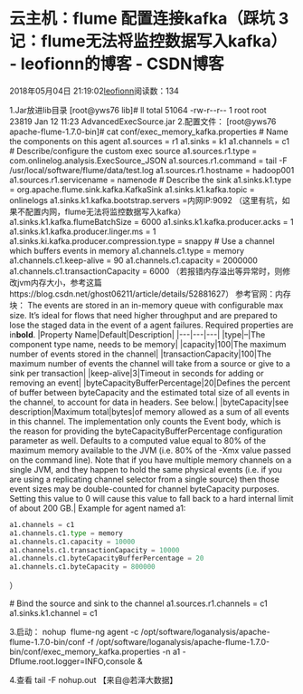 
# 云主机：flume 配置连接kafka（踩坑 3 记：flume无法将监控数据写入kafka） - leofionn的博客 - CSDN博客


2018年05月04日 21:19:02[leofionn](https://me.csdn.net/qq_36142114)阅读数：134


1.Jar放进lib目录
[root@yws76 lib]\# ll
total 51064
-rw-r--r-- 1 root root   23819 Jan 12 11:23 AdvancedExecSource.jar
2.配置文件：
[root@yws76 apache-flume-1.7.0-bin]\# cat conf/exec_memory_kafka.properties
\# Name the components on this agent
a1.sources = r1
a1.sinks = k1
a1.channels = c1
\# Describe/configure the custom exec source
a1.sources.r1.type = com.onlinelog.analysis.ExecSource_JSON
a1.sources.r1.command = tail -F /usr/local/software/flume/data/test.log
a1.sources.r1.hostname = hadoop001
a1.sources.r1.servicename = namenode
\# Describe the sink
a1.sinks.k1.type = org.apache.flume.sink.kafka.KafkaSink
a1.sinks.k1.kafka.topic = onlinelogs
a1.sinks.k1.kafka.bootstrap.servers =内网IP:9092
（这里有坑，如果不配置内网，flume无法将监控数据写入kafka）
a1.sinks.k1.kafka.flumeBatchSize = 6000
a1.sinks.k1.kafka.producer.acks = 1
a1.sinks.k1.kafka.producer.linger.ms = 1
a1.sinks.ki.kafka.producer.compression.type = snappy
\# Use a channel which buffers events in memory
a1.channels.c1.type = memory
a1.channels.c1.keep-alive = 90
a1.channels.c1.capacity = 2000000
a1.channels.c1.transactionCapacity = 6000
（若报错内存溢出等异常时，则修改jvm内存大小，参考这篇https://blog.csdn.net/ghost06211/article/details/52881627）
参考官网：内存块：
The events are stored in an in-memory queue with configurable max size. It’s ideal for flows that need higher throughput and are prepared to lose the staged data in the event of a agent failures. Required properties are in**bold**.
|Property Name|Default|Description|
|---|---|---|
|type|–|The component type name, needs to be memory|
|capacity|100|The maximum number of events stored in the channel|
|transactionCapacity|100|The maximum number of events the channel will take from a source or give to a sink per transaction|
|keep-alive|3|Timeout in seconds for adding or removing an event|
|byteCapacityBufferPercentage|20|Defines the percent of buffer between byteCapacity and the estimated total size of all events in the channel, to account for data in headers. See below.|
|byteCapacity|see description|Maximum total|bytes|of memory allowed as a sum of all events in this channel. The implementation only counts the Event body, which is the reason for providing the byteCapacityBufferPercentage configuration parameter as well. Defaults to a computed value equal to 80% of the maximum memory available to the JVM (i.e. 80% of the -Xmx value passed on the command line). Note that if you have multiple memory channels on a single JVM, and they happen to hold the same physical events (i.e. if you are using a replicating channel selector from a single source) then those event sizes may be double-counted for channel byteCapacity purposes. Setting this value to 0 will cause this value to fall back to a hard internal limit of about 200 GB.|
Example for agent named a1:
```python
a1.channels = c1
a1.channels.c1.type = memory
a1.channels.c1.capacity = 10000
a1.channels.c1.transactionCapacity = 10000
a1.channels.c1.byteCapacityBufferPercentage = 20
a1.channels.c1.byteCapacity = 800000
```
）

\# Bind the source and sink to the channel
a1.sources.r1.channels = c1
a1.sinks.k1.channel = c1

3.启动：
nohup  flume-ng agent -c /opt/software/loganalysis/apache-flume-1.7.0-bin/conf -f /opt/software/loganalysis/apache-flume-1.7.0-bin/conf/exec_memory_kafka.properties -n a1 -Dflume.root.logger=INFO,console &

4.查看
tail -F nohup.out
【来自@若泽大数据】

